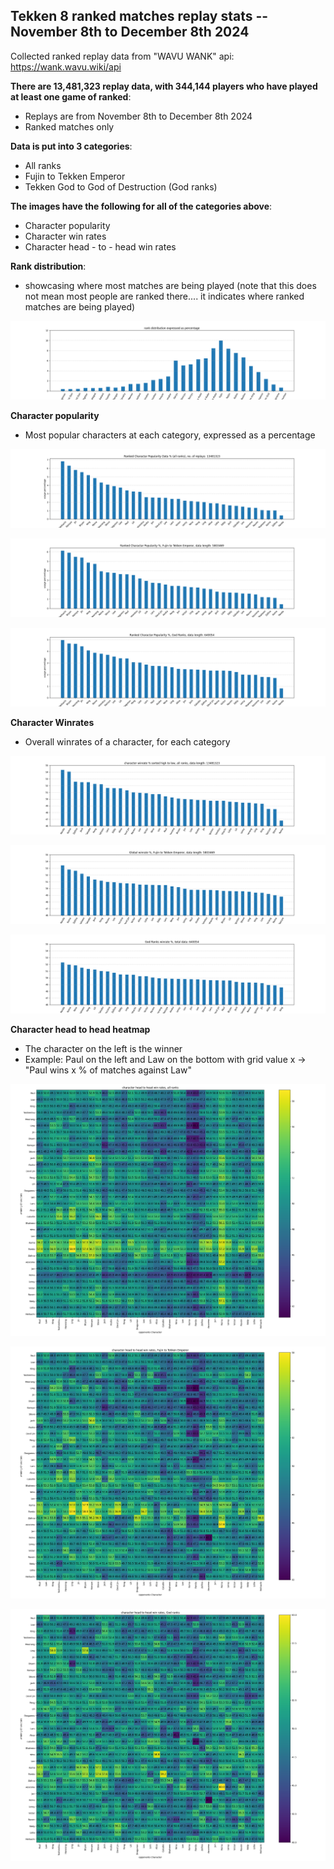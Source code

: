 ## Tekken 8 ranked matches replay stats -- November 8th to December 8th 2024

Collected ranked replay data from "WAVU WANK" api: https://wank.wavu.wiki/api

**There are 13,481,323 replay data, with 344,144 players who have played at least one game of ranked**:
- Replays are from November 8th to December 8th 2024
- Ranked matches only

**Data is put into 3 categories**:
- All ranks
- Fujin to Tekken Emperor
- Tekken God to God of Destruction (God ranks)

**The images have the following for all of the categories above**:
- Character popularity
- Character win rates
- Character head - to - head win rates


**Rank distribution**: 
- showcasing where most matches are being played (note that this does not mean most people are ranked there.... it indicates where ranked matches are being played)

![replay distribution](./pics/Rank_dist.png "character popularity, all ranks")


**Character popularity**
- Most popular characters at each category, expressed as a percentage

![All Ranks](./pics/char_pop_all.png "character popularity, all ranks")

![Fujin to Emperor](./pics/char_pop_fujin.png "char pop, Fujin to Emperor")

![God Ranks](./pics/char_pop_God.png "char pop, God Ranks")


**Character Winrates**
- Overall winrates of a character, for each category

![All Ranks](./pics/char_winrate_all.png "character winrates, all ranks")

![Fujin to Emperor](./pics/char_win_fujin.png "char winrates, Fujin to Emperor")

![God Ranks](./pics/char_win_god.png "char winrates, God Ranks")


**Character head to head heatmap**
- The character on the left is the winner
- Example: Paul on the left and Law on the bottom with grid value x -> "Paul wins x % of matches against Law"


![All Ranks](./pics/heatmap_all.png "character head to heads, all ranks")

![Fujin to Emperor](./pics/heatmap_fujin.png "character head to heads, Fujin to Emperor")

![God Ranks](./pics/heatmap_god.png "character head to heads, God Ranks")